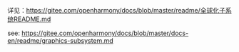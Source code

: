 详见：https://gitee.com/openharmony/docs/blob/master/readme/全球化子系统README.md

see: https://gitee.com/openharmony/docs/blob/master/docs-en/readme/graphics-subsystem.md
